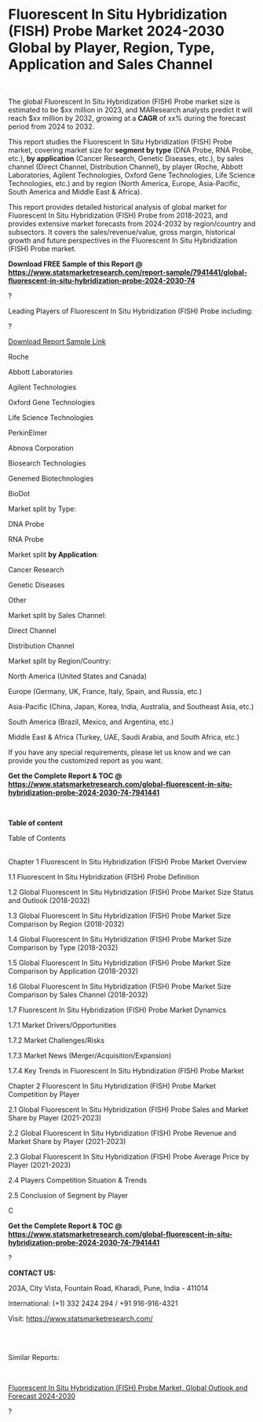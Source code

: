 <h1>Fluorescent In Situ Hybridization (FISH) Probe Market 2024-2030 Global by Player, Region, Type, Application and Sales Channel</h1><br/><p>The global Fluorescent In Situ Hybridization (FISH) Probe market size is estimated to be $xx million in 2023, and MAResearch analysts predict it will reach $xx million by 2032, growing at a <strong>CAGR</strong> of xx% during the forecast period from 2024 to 2032.</p>
 
 
 
 <p>This report studies the Fluorescent In Situ Hybridization (FISH) Probe market, covering market size for <strong>segment by type</strong> (DNA Probe, RNA Probe, etc.), <strong>by application</strong> (Cancer Research, Genetic Diseases, etc.), by sales channel (Direct Channel, Distribution Channel), by player (Roche, Abbott Laboratories, Agilent Technologies, Oxford Gene Technologies, Life Science Technologies, etc.) and by region (North America, Europe, Asia-Pacific, South America and Middle East & Africa).</p>
 
 
 
 <p>This report provides detailed historical analysis of global market for Fluorescent In Situ Hybridization (FISH) Probe from 2018-2023, and provides extensive market forecasts from 2024-2032 by region/country and subsectors. It covers the sales/revenue/value, gross margin, historical growth and future perspectives in the Fluorescent In Situ Hybridization (FISH) Probe market.</p>
 
 
 
 <div><b>Download FREE Sample of this Report @ <a href="https://www.statsmarketresearch.com/download-free-sample/7941441/global-fluorescent-in-situ-hybridization-probe-2024-2030-74">https://www.statsmarketresearch.com/report-sample/7941441/global-fluorescent-in-situ-hybridization-probe-2024-2030-74</a></b></div>
 
 
 
 <p>? </p>
 
 
 
 <p>Leading Players of Fluorescent In Situ Hybridization (FISH) Probe including:</p>
 
 
 
 <p>? </p>
 
 
 
 <p><a href="https://www.statsmarketresearch.com/download-free-sample/7941441/global-fluorescent-in-situ-hybridization-probe-2024-2030-74">Download Report Sample Link</a></p>
 
 
 
 <p>Roche</p>
 
 
 
 <p>Abbott Laboratories</p>
 
 
 
 <p>Agilent Technologies</p>
 
 
 
 <p>Oxford Gene Technologies</p>
 
 
 
 <p>Life Science Technologies</p>
 
 
 
 <p>PerkinElmer</p>
 
 
 
 <p>Abnova Corporation</p>
 
 
 
 <p>Biosearch Technologies</p>
 
 
 
 <p>Genemed Biotechnologies</p>
 
 
 
 <p>BioDot</p>
 
 
 
 <p>Market split by Type:</p>
 
 
 
 <p>DNA Probe</p>
 
 
 
 <p>RNA Probe</p>
 
 
 
 <p>Market split <strong>by Application</strong>:</p>
 
 
 
 <p>Cancer Research</p>
 
 
 
 <p>Genetic Diseases</p>
 
 
 
 <p>Other</p>
 
 
 
 <p>Market split by Sales Channel:</p>
 
 
 
 <p>Direct Channel</p>
 
 
 
 <p>Distribution Channel</p>
 
 
 
 <p>Market split by Region/Country:</p>
 
 
 
 <p>North America (United States and Canada)</p>
 
 
 
 <p>Europe (Germany, UK, France, Italy, Spain, and Russia, etc.)</p>
 
 
 
 <p>Asia-Pacific (China, Japan, Korea, India, Australia, and Southeast Asia, etc.)</p>
 
 
 
 <p>South America (Brazil, Mexico, and Argentina, etc.)</p>
 
 
 
 <p>Middle East & Africa (Turkey, UAE, Saudi Arabia, and South Africa, etc.)</p>
 
 
 
 <p>If you have any special requirements, please let us know and we can provide you the customized report as you want.</p>
 
 
 
 <div><b>Get the Complete Report & TOC @ <a href="https://www.statsmarketresearch.com/global-fluorescent-in-situ-hybridization-probe-2024-2030-74-7941441">https://www.statsmarketresearch.com/global-fluorescent-in-situ-hybridization-probe-2024-2030-74-7941441</a></b></div>
 
 
 
 <p><br />
 
 <b>Table of content</b></p>
 
 
 
 <p>Table of Contents<br />
 
 <br />
 
 Chapter 1 Fluorescent In Situ Hybridization (FISH) Probe Market Overview<br />
 
 1.1 Fluorescent In Situ Hybridization (FISH) Probe Definition<br />
 
 1.2 Global Fluorescent In Situ Hybridization (FISH) Probe Market Size Status and Outlook (2018-2032)<br />
 
 1.3 Global Fluorescent In Situ Hybridization (FISH) Probe Market Size Comparison by Region (2018-2032)<br />
 
 1.4 Global Fluorescent In Situ Hybridization (FISH) Probe Market Size Comparison by Type (2018-2032)<br />
 
 1.5 Global Fluorescent In Situ Hybridization (FISH) Probe Market Size Comparison by Application (2018-2032)<br />
 
 1.6 Global Fluorescent In Situ Hybridization (FISH) Probe Market Size Comparison by Sales Channel (2018-2032)<br />
 
 1.7 Fluorescent In Situ Hybridization (FISH) Probe Market Dynamics<br />
 
 1.7.1 Market Drivers/Opportunities<br />
 
 1.7.2 Market Challenges/Risks<br />
 
 1.7.3 Market News (Merger/Acquisition/Expansion)<br />
 
 1.7.4 Key Trends in Fluorescent In Situ Hybridization (FISH) Probe Market<br />
 
 Chapter 2 Fluorescent In Situ Hybridization (FISH) Probe Market Competition by Player<br />
 
 2.1 Global Fluorescent In Situ Hybridization (FISH) Probe Sales and Market Share by Player (2021-2023)<br />
 
 2.2 Global Fluorescent In Situ Hybridization (FISH) Probe Revenue and Market Share by Player (2021-2023)<br />
 
 2.3 Global Fluorescent In Situ Hybridization (FISH) Probe Average Price by Player (2021-2023)<br />
 
 2.4 Players Competition Situation & Trends<br />
 
 2.5 Conclusion of Segment by Player<br />
 
 C</p>
 
 
 
 <div><b>Get the Complete Report & TOC @ <a href="https://www.statsmarketresearch.com/global-fluorescent-in-situ-hybridization-probe-2024-2030-74-7941441">https://www.statsmarketresearch.com/global-fluorescent-in-situ-hybridization-probe-2024-2030-74-7941441</a></b></div>
 
 
 
 <p>? </p>
 
 
 
 <p><b>CONTACT US:</b><br />
 
 203A, City Vista, Fountain Road, Kharadi, Pune, India - 411014<br />
 
 International: (+1) 332 2424 294 / +91 916-916-4321<br />
 
 Visit: <a href="https://www.statsmarketresearch.com/">https://www.statsmarketresearch.com/</a><br />
 
 <br />
 
 <br />
 
 Similar Reports:<br />
 
 <br />
 
 <a href="https://www.statsmarketresearch.com/global-fluorescent-in-situ-hybridization-probe-forecast-2024-2030-994-7899238">Fluorescent In Situ Hybridization (FISH) Probe Market, Global Outlook and Forecast 2024-2030</a><br />
 
 ? </p>